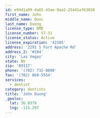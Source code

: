```yaml
---
id: e94d1a99-da65-43ae-9aa2-25441af63038
first_name: John
middle_name: Quoc
last_name: Duong
license_type: DMD
license_number: S7-31
license_status: Active
license_expiration: '42185'
address: '2291 S Fort Apache Rd'
address_2: '#104'
city: 'Las Vegas'
state: NV
zip: '89117'
phone: '(702) 732-8800'
fax: '(702) 869-5554'
services:
  - dentist
category: dentists
title: 'John Duong'
_geoloc:
  lat: 36.0379
  lng: -115.297
---
```

